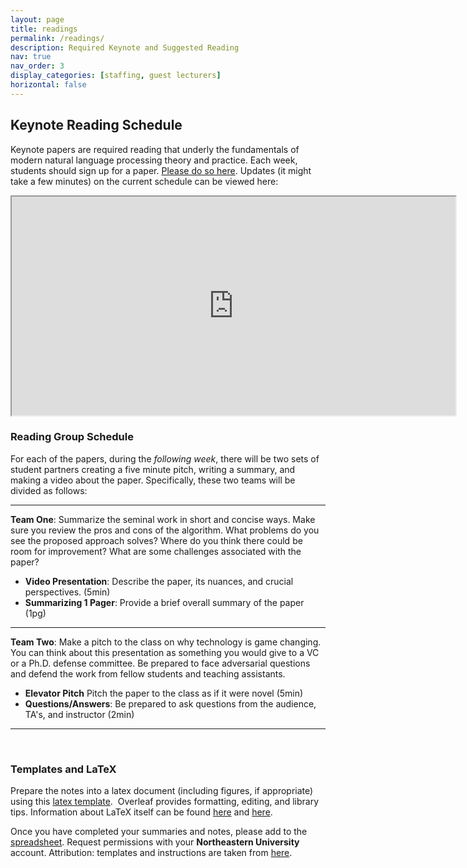 ```yaml
---
layout: page
title: readings
permalink: /readings/
description: Required Keynote and Suggested Reading
nav: true
nav_order: 3
display_categories: [staffing, guest lecturers]
horizontal: false
---
```


## Keynote Reading Schedule

Keynote papers are required reading that underly the fundamentals of modern natural language processing theory and practice. Each week, students should sign up for a paper. [Please do so here](https://docs.google.com/spreadsheets/d/1xVrHl8MgkrXhJnYbW5QJP4wEPROlPaSz8xGR1JDtIfY). Updates (it might take a few minutes) on the current schedule can be viewed here:

<iframe src="https://docs.google.com/spreadsheets/d/e/2PACX-1vSV7dL4--pViZpZC-AlSxKvRqKJsoErWLOQ1N2KYIEZ7ydhwImn7g6mbdwioAMKVdU6AAz3m-7wTV4S/pubhtml?gid=1843237375&amp;single=true&amp;widget=true&amp;headers=false" width="710" height="350"></iframe>

<br>

### Reading Group Schedule

For each of the papers, during the *following week*, there will be two sets of student partners creating a five minute pitch, writing a summary, and making a video about the paper. Specifically, these two teams will be divided as follows:

---

**Team One**: Summarize the seminal work in short and concise ways. Make sure you review the pros and cons of the algorithm. What problems do you see the proposed approach solves? Where do you think there could be room for improvement? What are some challenges associated with the paper?

* **Video Presentation**: Describe the paper, its nuances, and crucial perspectives. (5min)
* **Summarizing 1 Pager**: Provide a brief overall summary of the paper (1pg)

---

**Team Two**: Make a pitch to the class on why technology is game changing. You can think about this presentation as something you would give to a VC or a Ph.D. defense committee. Be prepared to face adversarial questions and defend the work from fellow students and teaching assistants. 

* **Elevator Pitch** Pitch the paper to the class as if it were novel (5min)
* **Questions/Answers**: Be prepared to ask questions from the audience, TA's, and instructor (2min)

---

<br>

### Templates and LaTeX

Prepare the notes into a latex document (including figures, if appropriate) using this <a href="https://www.overleaf.com/read/xkqhrtxwrfvc#329270">latex template</a>.&nbsp; Overleaf provides formatting, editing, and library tips. Information about LaTeX itself can be found <a href="https://www.latex-project.org/">here</a> and <a href="https://en.wikibooks.org/wiki/LaTeX">here</a>.&nbsp;

Once you have completed your summaries and notes, please add to the [spreadsheet](https://docs.google.com/spreadsheets/d/1xVrHl8MgkrXhJnYbW5QJP4wEPROlPaSz8xGR1JDtIfY). Request permissions with your **Northeastern University** account. Attribution: templates and instructions are taken from [here](https://www.cs.princeton.edu/courses/archive/spring19/cos511/scribeinfo.html).
